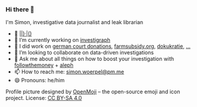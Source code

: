 ### Hi there 👋

I'm Simon, investigative data journalist and leak librarian

- 🎉 [||)·|()](https://investigativedata.io)
- 🔭 I’m currently working on [investigraph](https://github.com/investigativedata/investigraph)
- 🔭 I did work on [german court donations](https://correctiv.org/spendengerichte), [farmsubsidy.org](https://farmsubsidy.org), [dokukratie](https://github.com/okfde/dokukratie/), [...](https://github.com/simonwoerpel/about/blob/master/work.md)
- 👯 I’m looking to collaborate on data-driven investigations
- 💬 Ask me about all things on how to boost your investigation with [followthemoney](https://followthemoney.readthedocs.io/en/latest/) + [aleph](https://docs.alephdata.org/)
- 📫 How to reach me: simon.woerpel@pm.me
- 😄 Pronouns: he/him

Profile picture designed by [OpenMoji](https://openmoji.org/) – the open-source emoji and icon project. License: [CC BY-SA 4.0](https://creativecommons.org/licenses/by-sa/4.0/)
